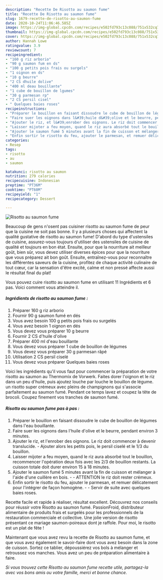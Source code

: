 ```yaml
---
description: "Recette De Risotto au saumon fume"
title: "Recette De Risotto au saumon fume"
slug: 1679-recette-de-risotto-au-saumon-fume
date: 2020-10-24T11:06:46.585Z
image: https://img-global.cpcdn.com/recipes/e502fd793c13c088/751x532cq70/risotto-au-saumon-fume-photo-principale-de-la-recette.jpg
thumbnail: https://img-global.cpcdn.com/recipes/e502fd793c13c088/751x532cq70/risotto-au-saumon-fume-photo-principale-de-la-recette.jpg
cover: https://img-global.cpcdn.com/recipes/e502fd793c13c088/751x532cq70/risotto-au-saumon-fume-photo-principale-de-la-recette.jpg
author: Hannah Lowe
ratingvalue: 3.9
reviewcount: 7
recipeingredient:
- "160 g riz arborio"
- "90 g saumon fum en ds"
- "100 g petits pois frais ou surgels"
- "1 oignon en ds"
- "10 g beurre"
- "2 CS dhuile dolive"
- "400 ml deau bouillante"
- "1 cube de bouillon de lgumes"
- "30 g parmesan rp"
- "2 CS persil cisel"
- " Quelques baies roses"
recipeinstructions:
- "Préparer le bouillon en faisant dissoudre le cube de bouillon de légumes dans l&#39;eau bouillante."
- "Faire suer les oignons dans l&#39;huile d&#39;olive et le beurre, pendant environ 3 minutes."
- "Ajouter le riz, et l&#39;enrober des oignons. Le riz doit commencer à devenir translucide. Ajouter alors les petits pois, le persil ciselé et le 1/3 du bouillon."
- "Laisser mijoter a feu moyen, quand le riz aura absorbé tout le bouillon, recommencer l&#39;opération deux fois avec les 2/3 de bouillon restants. La cuisson totale doit durer environ 15 à 18 minutes."
- "Ajouter le saumon fumé 5 minutes avant la fin de cuisson et mélanger à l&#39;aide d&#39;une cuillère en bois.  ATTENTION le riz doit rester crémeux."
- "Enfin sortir le risotto du feu, ajouter le parmesan, et remuer délicatement pour l&#39;intégrer de façon homogène.  Servir de suite avec quelques baies roses."
categories:
- Resep
tags:
- risotto
- au
- saumon

katakunci: risotto au saumon 
nutrition: 279 calories
recipecuisine: Indonesian
preptime: "PT36M"
cooktime: "PT60M"
recipeyield: "1"
recipecategory: Dessert

---
```



![Risotto au saumon fume](https://img-global.cpcdn.com/recipes/e502fd793c13c088/751x532cq70/risotto-au-saumon-fume-photo-principale-de-la-recette.jpg)

Beaucoup de gens n'osent pas cuisiner risotto au saumon fume de peur que la cuisine ne soit pas bonne. Il y a plusieurs choses qui affectent la qualité gustative de risotto au saumon fume! D'abord du type d'ustensiles de cuisine, assurez-vous toujours d'utiliser des ustensiles de cuisine de qualité et toujours en bon état. Ensuite, pour que la nourriture ait meilleur goût, bien sûr, vous devez utiliser diverses épices pour que la nourriture que vous préparez ait bon goût. Ensuite, entraînez-vous pour reconnaître les différentes saveurs de la cuisine, profitez de chaque activité culinaire de tout cœur, car la sensation d'être excité, calme et non pressé affecte aussi le résultat final du plat!

<!--inarticleads1-->

Vous pouvez cuire risotto au saumon fume en utilisant 11 Ingrédients et 6 pas. Voici comment vous atteindre il.

##### Ingrédients de risotto au saumon fume :

1. Préparer 160 g riz arborio
1. Fournir 90 g saumon fumé en dés
1. Vous avez besoin 100 g petits pois frais ou surgelés
1. Vous avez besoin 1 oignon en dés
1. Vous devez vous préparer 10 g beurre
1. Fournir 2 CS d&#39;huile d&#39;olive
1. Préparer 400 ml d&#39;eau bouillante
1. Vous devez vous préparer 1 cube de bouillon de légumes
1. Vous devez vous préparer 30 g parmesan râpé
1. Utilisation 2 CS persil ciselé
1. Vous devez vous préparer  Quelques baies roses


Voici les ingrédients qu&#39;il vous faut pour commencer la préparation de votre risotto au saumon au Thermomix de Vorwerk. Faites dorer l&#39;oignon et le riz dans un peu d&#39;huile, puis ajoutez louche par louche le bouillon de légume. un risotto super crémeux avec pleins de champignons qui s&#39;associe parfaitement au saumon fumé. Pendant ce temps lavez et coupez la tête de brocoli. Coupez finement vos tranches de saumon fumé. 

<!--inarticleads2-->

##### Risotto au saumon fume pas à pas :

1. Préparer le bouillon en faisant dissoudre le cube de bouillon de légumes dans l&#39;eau bouillante.
1. Faire suer les oignons dans l&#39;huile d&#39;olive et le beurre, pendant environ 3 minutes.
1. Ajouter le riz, et l&#39;enrober des oignons. Le riz doit commencer à devenir translucide. - Ajouter alors les petits pois, le persil ciselé et le 1/3 du bouillon.
1. Laisser mijoter a feu moyen, quand le riz aura absorbé tout le bouillon, recommencer l&#39;opération deux fois avec les 2/3 de bouillon restants. La cuisson totale doit durer environ 15 à 18 minutes.
1. Ajouter le saumon fumé 5 minutes avant la fin de cuisson et mélanger à l&#39;aide d&#39;une cuillère en bois. -  - ATTENTION le riz doit rester crémeux.
1. Enfin sortir le risotto du feu, ajouter le parmesan, et remuer délicatement pour l&#39;intégrer de façon homogène. -  - Servir de suite avec quelques baies roses.


Recette facile et rapide à réaliser, résultat excellent. Découvrez nos conseils pour réussir votre Risotto au saumon fumé. PassionFroid, distributeur alimentaire de produits frais et surgelés pour les professionnels de la restauration commerciale et collective. Une jolie version de risotto présentant ce mariage saumon-poireaux dont je raffole. Pour moi, le risotto est un plat de fête ! 

<!--inarticleads1-->

<p>
Maintenant que vous avez revu la recette de Risotto au saumon fume, et que vous avez également le savoir-faire dont vous avez besoin dans la zone de cuisson. Sortez ce tablier, dépoussiérez vos bols à mélanger et retroussez vos manches. Vous avez un peu de préparation alimentaire à faire.
</p>

<p>
<i>Si vous trouvez cette Risotto au saumon fume recette utile, partagez-la avec vos bons amis ou votre famille, merci et bonne chance.</i>
</p>
